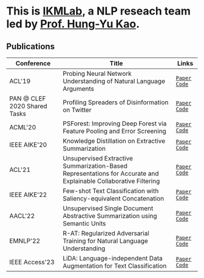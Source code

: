 # This is [IKMLab](https://ikmlab.cs.nthu.edu.tw/), a NLP reseach team led by [Prof. Hung-Yu Kao](https://ikmlab.cs.nthu.edu.tw/advisor.html).

## Publications
| Conference     |  Title   |  Links  |
| -------- | -------- | -------- |
|ACL'19| Probing Neural Network Understanding of Natural Language Arguments | [`Paper`](https://aclanthology.org/P19-1459.pdf) [`Code`](https://github.com/IKMLab/arct2) |
|PAN @ CLEF 2020 Shared Tasks|Profiling Spreaders of Disinformation on Twitter| [`Paper`](http://ceur-ws.org/Vol-2696/paper_225.pdf) [`Code`](https://github.com/IKMLab/pan2020)|
|ACML'20|PSForest: Improving Deep Forest via Feature Pooling and Error Screening|[`Paper`](http://proceedings.mlr.press/v129/ni20a/ni20a.pdf) [`Code`](https://github.com/nishiwen1214/PSForest)|
|IEEE AIKE'20|Knowledge Distillation on Extractive Summarization|[`Paper`](https://ieeexplore.ieee.org/abstract/document/9355465) [`Code`](https://github.com/mcps5601/DistilExt)|
|ACL'21| Unsupervised Extractive Summarization-Based Representations for Accurate and Explainable Collaborative Filtering | [`Paper`](https://aclanthology.org/2021.acl-long.232.pdf) [`Code`](https://github.com/reinaldncku/ESCOFILT) |
|IEEE AIKE'22| Few-shot Text Classification with Saliency-equivalent Concatenation | [`Paper`]() [`Code`](https://github.com/IKMLab/SEC)|
|AACL'22| Unsupervised Single Document Abstractive Summarization using Semantic Units |  [`Paper`](https://aclanthology.org/2022.aacl-main.69) [`Code`](https://github.com/IKMLab/UASSU) |
|EMNLP'22|R-AT: Regularized Adversarial Training for Natural Language Understanding| [`Paper`]() [`Code`](https://github.com/IKMLab/R-AT)|
|IEEE Access'23|LiDA: Language-independent Data Augmentation for Text Classification|[`Paper`](https://ieeexplore.ieee.org/iel7/6287639/6514899/10005171.pdf) [`Code`](https://github.com/yest/LiDA) |
